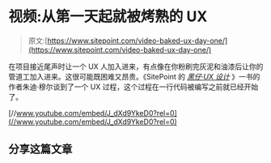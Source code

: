 # 视频:从第一天起就被烤熟的 UX

> 原文:[https://www.sitepoint.com/video-baked-ux-day-one/](https://www.sitepoint.com/video-baked-ux-day-one/)

在项目接近尾声时让一个 UX 人加入进来，有点像在你粉刷完灰泥和油漆后让你的管道工加入进来。这很可能既困难又昂贵。《SitePoint 的 [*黑仔·UX 设计*](https://www.sitepoint.com/store/killer-ux-design/) 》一书的作者朱迪·穆尔谈到了一个 UX 过程，这个过程在一行代码被编写之前就已经开始了。

[//www.youtube.com/embed/J_dXd9YkeD0?rel=0](//www.youtube.com/embed/J_dXd9YkeD0?rel=0)

## 分享这篇文章